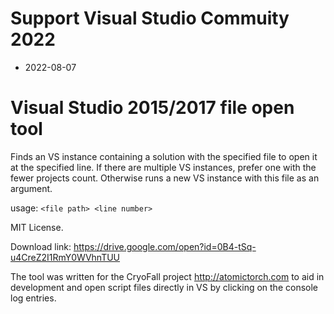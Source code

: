 # Support  Visual Studio Commuity 2022
  - 2022-08-07
# Visual Studio 2015/2017 file open tool

Finds an VS instance containing a solution with the specified file to open it at the specified line.
If there are multiple VS instances, prefer one with the fewer projects count.
Otherwise runs a new VS instance with this file as an argument.

usage: `<file path> <line number>`

MIT License.

Download link: https://drive.google.com/open?id=0B4-tSq-u4CreZ2I1RmY0WVhnTUU

The tool was written for the CryoFall project http://atomictorch.com to aid in development and open script files directly in VS by clicking on the console log entries.
